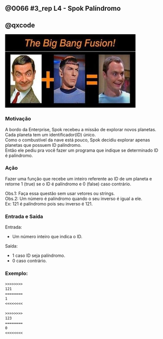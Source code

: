 ## @0066 #3_rep L4 - Spok Palíndromo
## @qxcode

![](capa.jpg)

### Motivação

A bordo da Enterprise, Spok recebeu a missão de explorar novos planetas.  
Cada planeta tem um identificador(ID) único.  
Como o combustível da nave está pouco, Spok decidiu explorar apenas planetas que possuem ID palíndromo.  
Então ele pediu pra você fazer um programa que indique se determinado ID é palíndromo.  

### Ação

Fazer uma função que recebe um inteiro referente ao ID de um planeta e retorne 1 (true)  se o ID é palíndromo e 0 (false) caso contrário.

Obs.1: Faça essa questão sem usar vetores ou strings.  
Obs.2: Um número é palíndromo quando o seu inverso é igual a ele.  
Ex: 121 é palíndromo pois seu inverso é 121.

### Entrada e Saída

Entrada:

*   Um número inteiro que indica o ID.  

Saída:

*   1 caso ID seja palíndromo.
*   0 caso contrário.  

### Exemplo:
```
>>>>>>>>
121  
========  
1
<<<<<<<<

>>>>>>>>
123  
========
0
<<<<<<<<
```

<!---
>>>>>>>> 01
121
========
1
<<<<<<<<

>>>>>>>> 02
122
========
0
<<<<<<<<

>>>>>>>> 03
1
========
1
<<<<<<<<

>>>>>>>> 04
11
========
1
<<<<<<<<

>>>>>>>> 05
1235321
========
1
<<<<<<<<

>>>>>>>> 06
0
========
1
<<<<<<<<

>>>>>>>> 07
2220122
========
0
<<<<<<<<
--->